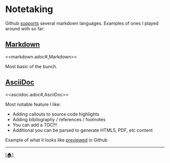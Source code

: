# Notetaking

Github [supports](https://github.com/github/markup#markups) several markdown languages. Examples of ones I played around with so far:

## [Markdown](markdown.adoc)
<<markdown.adoc#,Markdown>>

Most basic of the bunch.

## [AsciiDoc](asciidoc.adoc)
<<asciidoc.adoc#,AsciiDoc>>

Most notable feature I like:

- Adding callouts to source code highlights
- Adding bibilography / references / footnotes
- You can add a TOC!!!
- Additional you can be parsed to generate HTML5, PDF, etc content

Example of what it looks like [previewed](https://gist.github.com/dcode/) in Github

---

[\[:house:\]](../README.md)
